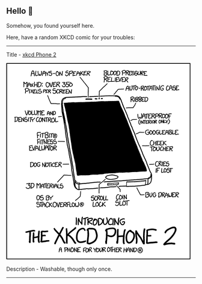 ## Hello 👀

Somehow, you found yourself here.

Here, have a random XKCD comic for your troubles:

-----------------------------------

Title - [xkcd Phone 2](https://xkcd.com/1465)

![xkcd Phone 2](./random_comic.png)

Description - Washable, though only once.

-----------------------------------